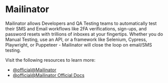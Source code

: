 # Mailinator

Mailinator allows Developers and QA Testing teams to automatically test their SMS and Email workflows like 2FA verifications, sign-ups, and password resets with trillions of inboxes at your fingertips. Whether you do Manual Testing, use an API, or a framework like Selenium, Cypress, Playwright, or Puppeteer - Mailinator will close the loop on email/SMS testing.

Visit the following resources to learn more:

- [@official@Mailinator](https://www.mailinator.com/)
- [@official@Mailinator Official Docs](https://www.mailinator.com/docs/index.html#mailinator)
